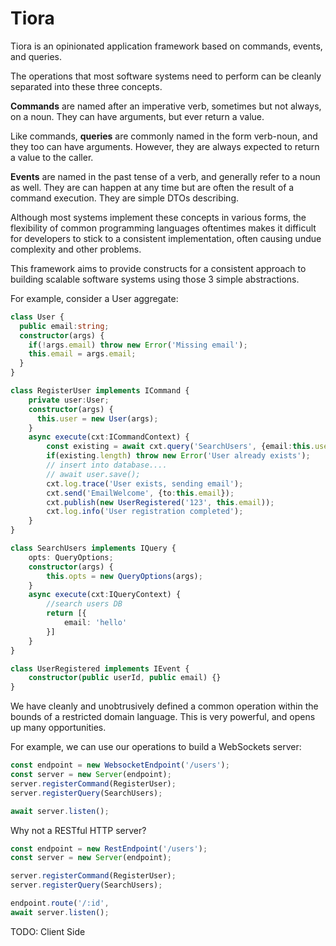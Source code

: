 # Tiora

Tiora is an opinionated application framework based on commands, events, and queries.

The operations that most software systems need to perform can be cleanly separated into these three concepts.

**Commands** are named after an imperative verb, sometimes but not always, on a noun. They can have arguments, but ever return a value.

Like commands, **queries** are commonly named in the form verb-noun, and they too can have arguments. However, they are always expected to return a value to the caller.

**Events** are named in the past tense of a verb, and generally refer to a noun as well. They are can happen at any time but are often the result of a command execution. They are simple DTOs describing.


Although most systems implement these concepts in various forms, the flexibility of common programming languages oftentimes makes it difficult for developers to stick to a consistent implementation, often causing undue complexity and other problems.

This framework aims to provide constructs for a consistent approach to building scalable software systems using those 3 simple abstractions.

For example, consider a User aggregate:

```typescript
class User {
  public email:string;
  constructor(args) {
    if(!args.email) throw new Error('Missing email');
    this.email = args.email;
  }
}

class RegisterUser implements ICommand {
    private user:User;
    constructor(args) {
      this.user = new User(args);
    }
    async execute(cxt:ICommandContext) {
        const existing = await cxt.query('SearchUsers', {email:this.user.email});
        if(existing.length) throw new Error('User already exists');
        // insert into database....
        // await user.save();
        cxt.log.trace('User exists, sending email');
        cxt.send('EmailWelcome', {to:this.email});
        cxt.publish(new UserRegistered('123', this.email));
        cxt.log.info('User registration completed');
    }
}

class SearchUsers implements IQuery {
    opts: QueryOptions;
    constructor(args) {
        this.opts = new QueryOptions(args);
    }
    async execute(cxt:IQueryContext) {
        //search users DB
        return [{
            email: 'hello'
        }]
    }
}

class UserRegistered implements IEvent {
    constructor(public userId, public email) {}
}

```

We have cleanly and unobtrusively defined a common operation within the bounds of a restricted domain language. This is very powerful, and opens up many opportunities.

For example, we can use our operations to build a WebSockets server:

```typescript
const endpoint = new WebsocketEndpoint('/users');
const server = new Server(endpoint);
server.registerCommand(RegisterUser);
server.registerQuery(SearchUsers);

await server.listen();
```

Why not a RESTful HTTP server?

```typescript
const endpoint = new RestEndpoint('/users');
const server = new Server(endpoint);

server.registerCommand(RegisterUser);
server.registerQuery(SearchUsers);

endpoint.route('/:id', 
await server.listen();
```

TODO: Client Side
